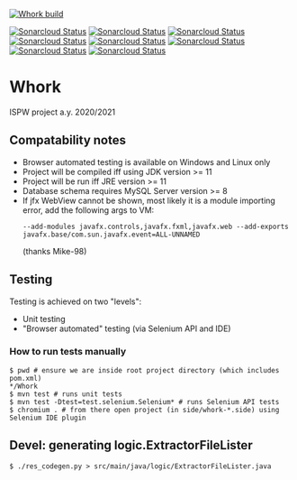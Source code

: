[![Whork build](https://github.com/StefanoBelli/Whork/actions/workflows/whork.yml/badge.svg)](https://github.com/StefanoBelli/Whork/actions/workflows/whork.yml)

[![Sonarcloud Status](https://sonarcloud.io/api/project_badges/measure?project=StefanoBelli_Whork&metric=sqale_index)](https://sonarcloud.io/dashboard?id=StefanoBelli_Whork)
[![Sonarcloud Status](https://sonarcloud.io/api/project_badges/measure?project=StefanoBelli_Whork&metric=sqale_rating)](https://sonarcloud.io/dashboard?id=StefanoBelli_Whork)
[![Sonarcloud Status](https://sonarcloud.io/api/project_badges/measure?project=StefanoBelli_Whork&metric=code_smells)](https://sonarcloud.io/dashboard?id=StefanoBelli_Whork)
[![Sonarcloud Status](https://sonarcloud.io/api/project_badges/measure?project=StefanoBelli_Whork&metric=reliability_rating)](https://sonarcloud.io/dashboard?id=StefanoBelli_Whork)
[![Sonarcloud Status](https://sonarcloud.io/api/project_badges/measure?project=StefanoBelli_Whork&metric=security_rating)](https://sonarcloud.io/dashboard?id=StefanoBelli_Whork)
[![Sonarcloud Status](https://sonarcloud.io/api/project_badges/measure?project=StefanoBelli_Whork&metric=vulnerabilities)](https://sonarcloud.io/dashboard?id=StefanoBelli_Whork)
[![Sonarcloud Status](https://sonarcloud.io/api/project_badges/measure?project=StefanoBelli_Whork&metric=duplicated_lines_density)](https://sonarcloud.io/dashboard?id=StefanoBelli_Whork)
[![Sonarcloud Status](https://sonarcloud.io/api/project_badges/measure?project=StefanoBelli_Whork&metric=coverage)](https://sonarcloud.io/dashboard?id=StefanoBelli_Whork)

# Whork
ISPW project a.y. 2020/2021

## Compatability notes
 * Browser automated testing is available on Windows and Linux only
 * Project will be compiled iff using JDK version >= 11
 * Project will be run iff JRE version >= 11
 * Database schema requires MySQL Server version >= 8
 * If jfx WebView cannot be shown, most likely it is a module importing error, add the following args to VM:
   ~~~
   --add-modules javafx.controls,javafx.fxml,javafx.web --add-exports javafx.base/com.sun.javafx.event=ALL-UNNAMED
   ~~~
   (thanks Mike-98)
   
## Testing
Testing is achieved on two "levels":
 * Unit testing
 * "Browser automated" testing (via Selenium API and IDE)

### How to run tests manually
~~~
$ pwd # ensure we are inside root project directory (which includes pom.xml)
*/Whork
$ mvn test # runs unit tests
$ mvn test -Dtest=test.selenium.Selenium* # runs Selenium API tests
$ chromium . # from there open project (in side/whork-*.side) using Selenium IDE plugin
~~~

## Devel: generating logic.ExtractorFileLister

~~~
$ ./res_codegen.py > src/main/java/logic/ExtractorFileLister.java
~~~
